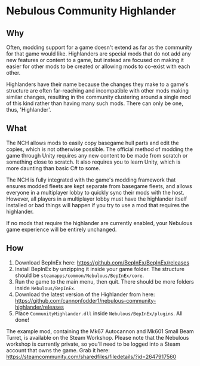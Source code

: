# Nebulous Community Highlander

## Why

Often, modding support for a game doesn't extend as far as the community for that game would like. Highlanders are special mods that do not add any new features or content to a game, but instead are focused on making it easier for other mods to be created or allowing mods to co-exist with each other. 

Highlanders have their name because the changes they make to a game's structure are often far-reaching and incompatible with other mods making similar changes, resulting in the community clustering around a single mod of this kind rather than having many such mods. There can only be one, thus, 'Highlander'.

## What

The NCH allows mods to easily copy basegame hull parts and edit the copies, which is not otherwise possible. The official method of modding the game through Unity requires any new content to be made from scratch or something close to scratch. It also requires you to learn Unity, which is more daunting than basic C# to some.

The NCH is fully integrated with the game's modding framework that ensures modded fleets are kept separate from basegame fleets, and allows everyone in a multiplayer lobby to quickly sync their mods with the host. However, all players in a multiplayer lobby must have the highlander itself installed or bad things will happen if you try to use a mod that requires the highlander.

If no mods that require the highlander are currently enabled, your Nebulous game experience will be entirely unchanged.

## How

1. Download BepInEx here: https://github.com/BepInEx/BepInEx/releases
2. Install BepInEx by unzipping it inside your game folder. The structure should be `steamapps/common/Nebulous/BepInEx/core`.
3. Run the game to the main menu, then quit. There should be more folders inside `Nebulous/BepInEx`.
4. Download the latest version of the Highlander from here: https://github.com/cannonfodder1/nebulous-community-highlander/releases
5. Place `CommunityHighlander.dll` inside `Nebulous/BepInEx/plugins`. All done!

The example mod, containing the Mk67 Autocannon and Mk601 Small Beam Turret, is available on the Steam Workshop. Please note that the Nebulous workshop is currently private, so you'll need to be logged into a Steam account that owns the game. Grab it here: https://steamcommunity.com/sharedfiles/filedetails/?id=2647917560
